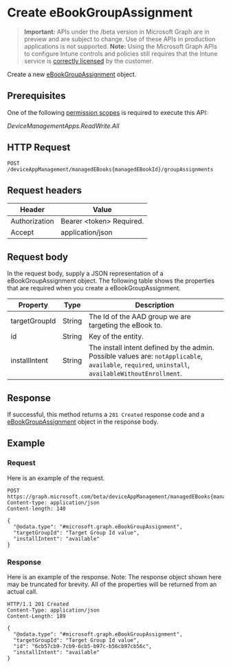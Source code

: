 ﻿# Create eBookGroupAssignment

> **Important:** APIs under the /beta version in Microsoft Graph are in preview and are subject to change. Use of these APIs in production applications is not supported.
> **Note:** Using the Microsoft Graph APIs to configure Intune controls and policies still requires that the Intune service is [correctly licensed](https://go.microsoft.com/fwlink/?linkid=839381) by the customer.

Create a new [eBookGroupAssignment](https://developer.microsoft.com/en-us/graph/docs/api-reference/beta/api/resources/intune_books_ebookgroupassignment.md) object.
## Prerequisites
One of the following [permission scopes](https://developer.microsoft.com/en-us/graph/docs/authorization/permission_scopes) is required to execute this API:

*DeviceManagementApps.ReadWrite.All*
## HTTP Request
<!-- {
  "blockType": "ignored"
}
-->
```http
POST /deviceAppManagement/managedEBooks{managedEBookId}/groupAssignments
```

## Request headers
|Header|Value|
|---|---|
|Authorization|Bearer &lt;token&gt; Required.|
|Accept|application/json|

## Request body
In the request body, supply a JSON representation of a eBookGroupAssignment object.
The following table shows the properties that are required when you create a eBookGroupAssignment.

|Property|Type|Description|
|---|---|---|
|targetGroupId|String|The Id of the AAD group we are targeting the eBook to.|
|id|String|Key of the entity.|
|installIntent|String|The install intent defined by the admin. Possible values are: `notApplicable`, `available`, `required`, `uninstall`, `availableWithoutEnrollment`.|



## Response
If successful, this method returns a `201 Created` response code and a [eBookGroupAssignment](https://developer.microsoft.com/en-us/graph/docs/api-reference/beta/api/resources/intune_books_ebookgroupassignment.md) object in the response body.

## Example
### Request
Here is an example of the request.
```http
POST https://graph.microsoft.com/beta/deviceAppManagement/managedEBooks{managedEBookId}/groupAssignments
Content-type: application/json
Content-length: 140

{
  "@odata.type": "#microsoft.graph.eBookGroupAssignment",
  "targetGroupId": "Target Group Id value",
  "installIntent": "available"
}
```

### Response
Here is an example of the response. Note: The response object shown here may be truncated for brevity. All of the properties will be returned from an actual call.
```http
HTTP/1.1 201 Created
Content-Type: application/json
Content-Length: 189

{
  "@odata.type": "#microsoft.graph.eBookGroupAssignment",
  "targetGroupId": "Target Group Id value",
  "id": "6cb57cb9-7cb9-6cb5-b97c-b56cb97cb56c",
  "installIntent": "available"
}
```



